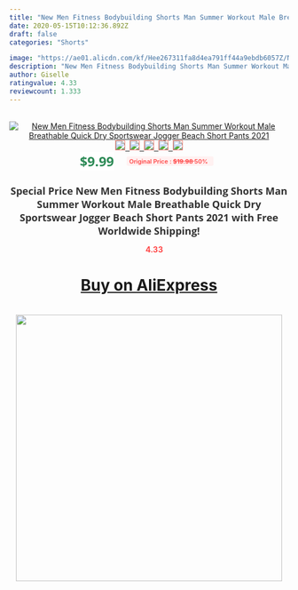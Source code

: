 ```yaml
---
title: "New Men Fitness Bodybuilding Shorts Man Summer Workout Male Breathable Quick Dry Sportswear Jogger Beach Short Pants 2021"
date: 2020-05-15T10:12:36.892Z
draft: false
categories: "Shorts"

image: "https://ae01.alicdn.com/kf/Hee267311fa8d4ea791ff44a9ebdb6057Z/New-Men-Fitness-Bodybuilding-Shorts-Man-Summer-Workout-Male-Breathable-Quick-Dry-Sportswear-Jogger-Beach-Short.jpg"
description: "New Men Fitness Bodybuilding Shorts Man Summer Workout Male Breathable Quick Dry Sportswear Jogger Beach Short Pants 2021"
author: Giselle
ratingvalue: 4.33
reviewcount: 1.333
---
```

<br>
<div style="text-align: center;">
<a href="https://s.click.aliexpress.com/e/_A4EoDJ" target="_blank" rel="nofollow noopener noreferrer"><img alt="New Men Fitness Bodybuilding Shorts Man Summer Workout Male Breathable Quick Dry Sportswear Jogger Beach Short Pants 2021" class="magnifier-image" src="https://ae01.alicdn.com/kf/Hee267311fa8d4ea791ff44a9ebdb6057Z/New-Men-Fitness-Bodybuilding-Shorts-Man-Summer-Workout-Male-Breathable-Quick-Dry-Sportswear-Jogger-Beach-Short.jpg_640x640.jpg">
<br>
<img style="border:1px solid salmon" src="https://ae01.alicdn.com/kf/Hee267311fa8d4ea791ff44a9ebdb6057Z/New-Men-Fitness-Bodybuilding-Shorts-Man-Summer-Workout-Male-Breathable-Quick-Dry-Sportswear-Jogger-Beach-Short.jpg_120x120.jpg">&nbsp;&nbsp;<img style="border:1px solid salmon" src="https://ae01.alicdn.com/kf/Hb2ae54fee4b5481dbf6dd2d515c924bag/New-Men-Fitness-Bodybuilding-Shorts-Man-Summer-Workout-Male-Breathable-Quick-Dry-Sportswear-Jogger-Beach-Short.jpg_120x120.jpg">&nbsp;&nbsp;<img style="border:1px solid salmon" src="https://ae01.alicdn.com/kf/Hb8f64a605cf6418bb985612af612d6c4y/New-Men-Fitness-Bodybuilding-Shorts-Man-Summer-Workout-Male-Breathable-Quick-Dry-Sportswear-Jogger-Beach-Short.jpg_120x120.jpg">&nbsp;&nbsp;<img style="border:1px solid salmon" src="https://ae01.alicdn.com/kf/H70def0d2d4f746178becb97decf2a13dc/New-Men-Fitness-Bodybuilding-Shorts-Man-Summer-Workout-Male-Breathable-Quick-Dry-Sportswear-Jogger-Beach-Short.jpg_120x120.jpg">&nbsp;&nbsp;<img style="border:1px solid salmon" src="https://ae01.alicdn.com/kf/H862b666e1bf04b5c85aa1a705d53fcceq/New-Men-Fitness-Bodybuilding-Shorts-Man-Summer-Workout-Male-Breathable-Quick-Dry-Sportswear-Jogger-Beach-Short.jpg_120x120.jpg"></a></div><br0>
<div style="text-align: center;"><span style="background-color: white; border: 0px; box-sizing: border-box; color: seagreen; display: inline-block; font-family: &quot;open sans&quot; , &quot;arial&quot; , &quot;helvetica&quot; , sans-serif , &quot;heiti&quot;; font-size: 24px; font-stretch: inherit; font-weight: 700; line-height: inherit; margin: 0px 10px 0px 0px; padding: 0px; vertical-align: middle;">$9.99 </span>
<span style="background: rgb(255 , 241 , 241); border-radius: 3px; border: 0px; box-sizing: border-box; color: #ff4747; display: inline-block; font-family: inherit; font-size: 12px; font-stretch: inherit; font-style: inherit; font-variant: inherit; font-weight: 600; line-height: inherit; margin: 0px; padding: 2px 5px; transform: scale(0.9); vertical-align: middle;">Original Price : <b style="text-decoration: line-through;">$19.98 </b> 50%&nbsp;&nbsp;</span></div>
<h1 style="color: #333333; display: inline-block; font-family: &quot;open sans&quot; , &quot;arial&quot; , &quot;helvetica&quot; , sans-serif , &quot;heiti&quot;; font-size: 18px; font-stretch: inherit; font-weight: 700; text-align: center;">Special Price New Men Fitness Bodybuilding Shorts Man Summer Workout Male Breathable Quick Dry Sportswear Jogger Beach Short Pants 2021 with Free Worldwide Shipping!</h1>
<div style="color: #ff4747; text-align: center;">
<img src="https://4.bp.blogspot.com/-M0ZcTcb-5uY/XleCXlxnR4I/AAAAAAAAAEc/OrjgMkXV1oMQFaCRZj5HQwOCBcu3w1FegCPcBGAYYCw/s1600/star.png" style="height: 15px;">&nbsp;<b>4.33</b></div>
<div class="button_cont" align="center"><a class="buynow_a" href="https://s.click.aliexpress.com/e/_A4EoDJ" target="_blank" rel="nofollow noopener noreferrer"><H1>Buy on AliExpress</H1></a></div><br>
<div class="separator" style="clear: both; text-align: center;">
<img src="https://lh3.googleusercontent.com/-pTy5HemUv9M/XlePHvY0dAI/AAAAAAAAAE4/0nX5iRUoIWY8eMW9Dpxeirr157OZliDIgCLcBGAsYHQ/s1600/badge.gif" width="480">
</div>
